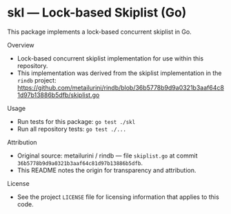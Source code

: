 # skl — Lock-based Skiplist (Go)

This package implements a lock-based concurrent skiplist in Go.

Overview
- Lock-based concurrent skiplist implementation for use within this repository.
- This implementation was derived from the skiplist implementation in the `rindb` project:
  https://github.com/metailurini/rindb/blob/36b5778b9d9a0321b3aaf64c81d97b13886b5dfb/skiplist.go

Usage
- Run tests for this package: `go test ./skl`
- Run all repository tests: `go test ./...`

Attribution
- Original source: metailurini / rindb — file `skiplist.go` at commit `36b5778b9d9a0321b3aaf64c81d97b13886b5dfb`.
- This README notes the origin for transparency and attribution.

License
- See the project `LICENSE` file for licensing information that applies to this code.